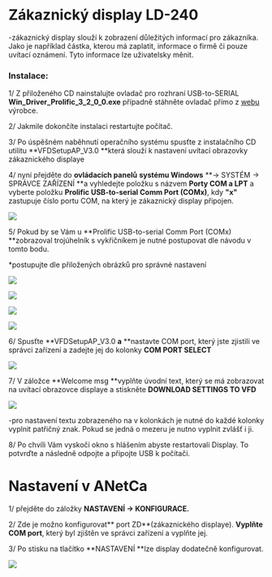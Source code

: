 # Zákaznický display LD-240

-zákaznický display slouží k zobrazení důležitých informací pro zákazníka. Jako je například částka, kterou má zaplatit, informace o firmě či pouze uvítací oznámení. Tyto informace lze uživatelsky měnit.

### Instalace:

1/ Z přiloženého CD nainstalujte ovladač pro rozhraní USB-to-SERIAL **Win\_Driver\_Prolific\_3\_2\_0\_0.exe** případně stáhněte ovladač přímo z [webu ](http://www.axis-distribution.cz/obchod/action/productdetail/oc/3472304/product/displej-elio-ld-240-usb-cerny.xhtml)výrobce.

2/ Jakmile dokončíte instalaci restartujte počítač.

3/ Po úspěšném naběhnutí operačního systému spusťte z instalačního CD utilitu **VFDSetupAP\_V3.0 **která slouží k nastavení uvítací obrazovky zákaznického displaye

4/ nyní přejděte do **ovládacích panelů** **systému Windows** **-&gt; SYSTÉM -&gt; SPRÁVCE ZAŘÍZENÍ **a vyhledejte položku s názvem **Porty COM a LPT** a vyberte položku **Prolific USB-to-serial Comm Port \(COMx\)**, kdy **"x"** zastupuje číslo portu COM, na který je zákaznický display připojen.

![](/assets/ZD-spravce-zarizeni.JPG)

5/ Pokud by se Vám u **Prolific USB-to-serial Comm Port \(COMx\) **zobrazoval trojúhelník s vykřičníkem je nutné postupovat dle návodu v tomto bodu.

\*postupujte dle přiložených obrázků pro správné nastavení

![](/assets/ZD-aktualizace-ovladace.jpg)

![](/assets/ZD-aktualizace-ovladace-2.jpg)

![](/assets/ZD-aktualizace-ovladace-3.JPG)

![](/assets/ZD-aktualizace-ovladace-4.jpg)

6/ Spusťte **VFDSetupAP\_V3.0 **a** **nastavte COM port, který jste zjistili ve správci zařízení a zadejte jej do kolonky **COM PORT SELECT**

![](/assets/ZD-program-1.jpg)

7/ V záložce **Welcome msg **vyplňte úvodní text, který se má zobrazovat na uvítací obrazovce displaye a stiskněte **DOWNLOAD SETTINGS TO VFD**

![](/assets/ZD-program-2.jpg)

-pro nastavení textu zobrazeného na v kolonkách je nutné do každé kolonky vyplnit patřičný znak. Pokud se jedná o mezeru je nutno vyplnit zvlášť i ji.

8/ Po chvíli Vám vyskočí okno s hlášením abyste restartovali Display. To potvrďte a následně odpojte a připojte USB k počítači.

# Nastavení v ANetCa

1/ přejděte do záložky **NASTAVENÍ -&gt; KONFIGURACE.**

2/ Zde je možno konfigurovat** port ZD**\(zákaznického displaye\). **Vyplňte COM port**, který byl zjištěn ve správci zařízení a vyplňte jej.

3/ Po stisku na tlačítko **NASTAVENÍ **lze display dodatečně konfigurovat.

![](/assets/ZD-anetca-nastaveni.jpg)


